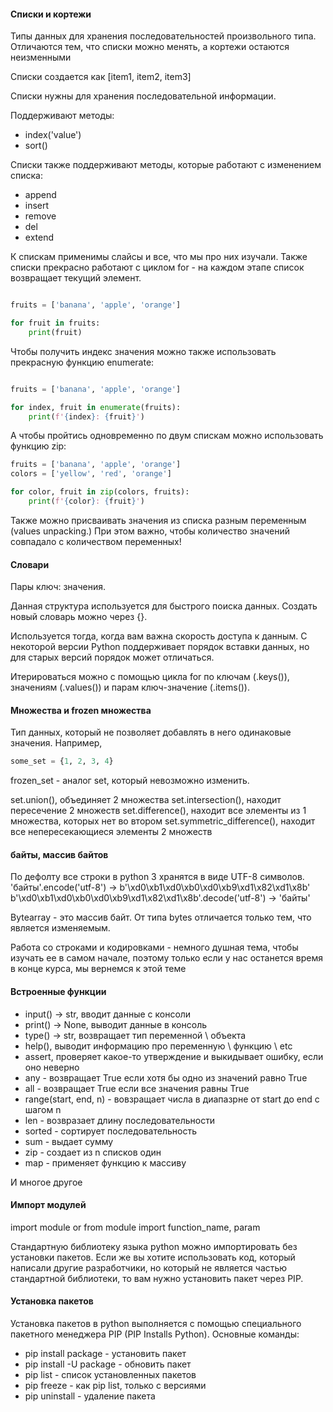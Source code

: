 #### Списки и кортежи
Типы данных для хранения последовательностей произвольного типа. 
Отличаются тем, что списки можно менять, а кортежи остаются неизменными 

Списки создается как [item1, item2, item3]

Списки нужны для хранения последовательной информации. 

Поддерживают методы: 
- index('value')
- sort()

Списки также поддерживают методы, которые работают с изменением списка: 
- append 
- insert 
- remove 
- del 
- extend

К спискам применимы слайсы и все, что мы про них изучали. Также списки прекрасно работают 
с циклом for - на каждом этапе список возвращает текущий элемент. 

```python

fruits = ['banana', 'apple', 'orange']

for fruit in fruits:
    print(fruit)
```

Чтобы получить индекс значения можно также использовать прекрасную функцию enumerate:
```python

fruits = ['banana', 'apple', 'orange']

for index, fruit in enumerate(fruits):
    print(f'{index}: {fruit}')
```

А чтобы пройтись одновременно по двум спискам можно использовать функцию zip:
```python
fruits = ['banana', 'apple', 'orange']
colors = ['yellow', 'red', 'orange']

for color, fruit in zip(colors, fruits):
    print(f'{color}: {fruit}')
```

Также можно присваивать значения из списка разным переменным (values unpacking.)
При этом важно, чтобы количество значений совпадало с количеством переменных!

#### Словари
Пары ключ: значения. 

Данная структура используется для быстрого поиска данных. Создать новый словарь можно 
через {}.

Используется тогда, когда вам важна скорость доступа к данным. С некоторой версии Python 
поддерживает порядок вставки данных, но для старых версий порядок может отличаться. 

Итерироваться можно с помощью цикла for по ключам (.keys()), значениям (.values()) и 
парам ключ-значение (.items()).

#### Множества и frozen множества 
Тип данных, который не позволяет добавлять в него одинаковые значения. 
Например, 
```python
some_set = {1, 2, 3, 4}
```
frozen_set - аналог set, который невозможно изменить. 

set.union(), объединяет 2 множества 
set.intersection(), находит пересечение 2 множеств 
set.difference(), находит все элементы из 1 множества, которых нет во втором
set.symmetric_difference(), находит все непересекающиеся элементы 2 множеств 

#### байты, массив байтов
По дефолту все строки в python 3 хранятся в виде UTF-8 символов.  
'байты'.encode('utf-8') -> b'\xd0\xb1\xd0\xb0\xd0\xb9\xd1\x82\xd1\x8b'
b'\xd0\xb1\xd0\xb0\xd0\xb9\xd1\x82\xd1\x8b'.decode('utf-8') -> 'байты'

Bytearray - это массив байт. От типа bytes отличается только тем, что 
является изменяемым.

Работа со строками и кодировками - немного душная тема, чтобы изучать ее в самом начале, 
поэтому только если у нас останется время в конце курса, мы вернемся к этой теме

#### Встроенные функции
- input() -> str, вводит данные с консоли 
- print() -> None, выводит данные в консоль 
- type() -> str, возвращает тип переменной \ объекта 
- help(), выводит информацию про переменную \ функцию \ etc 
- assert, проверяет какое-то утверждение и выкидывает ошибку, если оно неверно
- any - возвращает True если хотя бы одно из значений равно True
- all - возвращает True если все значения равны True 
- range(start, end, n) - вовзращает числа в диапазрне от start до end с шагом n 
- len - возвразает длину последовательности 
- sorted - сортирует последовательность 
- sum - выдает сумму
- zip - создает из n списков один
- map - применяет функцию к массиву 

И многое другое

#### Импорт модулей
import module or
from module import function_name, param

Стандартную библиотеку языка python можно импортировать без установки пакетов. Если же вы
хотите использовать код, который написали другие разработчики, но который не является частью
стандартной библиотеки, то вам нужно установить пакет через PIP.

#### Установка пакетов
Установка пакетов в python выполняется с помощью специального пакетного менеджера PIP (PIP Installs Python).
Основные команды: 
- pip install package - установить пакет 
- pip install -U package - обновить пакет
- pip list - список установленных пакетов
- pip freeze - как pip list, только с версиями 
- pip uninstall - удаление пакета